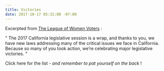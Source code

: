 ```yaml
---
title: Victories
date: 2017-10-17 05:31:00 -07:00
---
```


Excerpted from [The League of Women Voters](https://lwvc.org/) :

"  The 2017 California legislative session is a wrap, and thanks to you, we have new laws addressing many of the critical issues we face in California. Because so many of you took action, we’re celebrating major legislative victories.  "

Click here for the list - *and remember to pat yourself on the back* !